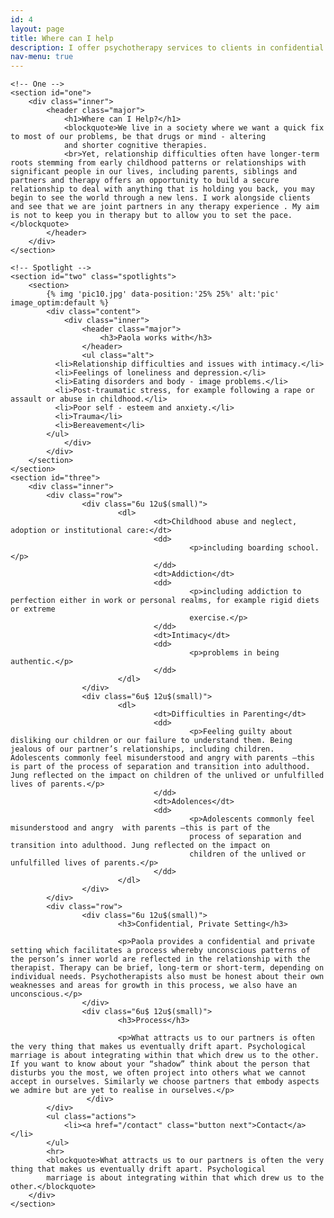 ```yaml
---
id: 4
layout: page
title: Where can I help
description: I offer psychotherapy services to clients in confidential and private settings as well as reflective practice groups for clinical and management teams in nhs, charity and business settings
nav-menu: true
---
```


<!-- Main -->

<div id="main" class="alt">

    <!-- One -->
    <section id="one">
    	<div class="inner">
    		<header class="major">
    			<h1>Where can I Help?</h1>
    			<blockquote>We live in a society where we want a quick fix to most of our problems, be that drugs or mind - altering
    			and shorter cognitive therapies.
    			<br>Yet, relationship difficulties often have longer-term roots stemming from early childhood patterns or relationships with significant people in our lives, including parents, siblings and partners and therapy offers an opportunity to build a secure relationship to deal with anything that is holding you back, you may begin to see the world through a new lens. I work alongside clients and see that we are joint partners in any therapy experience . My aim is not to keep you in therapy but to allow you to set the pace.</blockquote>
    		</header>
    	</div>
    </section>

    <!-- Spotlight -->
    <section id="two" class="spotlights">
    	<section>
    		{% img 'pic10.jpg' data-position:'25% 25%' alt:'pic' image_optim:default %}
    		<div class="content">
    			<div class="inner">
    				<header class="major">
    					<h3>Paola works with</h3>
    				</header>
    				<ul class="alt">
              <li>Relationship difficulties and issues with intimacy.</li>
              <li>Feelings of loneliness and depression.</li>
              <li>Eating disorders and body - image problems.</li>
              <li>Post-traumatic stress, for example following a rape or assault or abuse in childhood.</li>
              <li>Poor self - esteem and anxiety.</li>
              <li>Trauma</li>
              <li>Bereavement</li>
          	</ul>
    			</div>
    		</div>
    	</section>
    </section>
    <section id="three">
    	<div class="inner">
    		<div class="row">
    				<div class="6u 12u$(small)">
    						<dl>
    								<dt>Childhood abuse and neglect, adoption or institutional care:</dt>
    								<dd>
    										<p>including boarding school.</p>
    								</dd>
    								<dt>Addiction</dt>
    								<dd>
    										<p>including addiction to perfection either in work or personal realms, for example rigid diets or extreme
    										exercise.</p>
    								</dd>
    								<dt>Intimacy</dt>
    								<dd>
    										<p>problems in being authentic.</p>
    								</dd>
    						</dl>
    				</div>
    				<div class="6u$ 12u$(small)">
    						<dl>
    								<dt>Difficulties in Parenting</dt>
    								<dd>
    										<p>Feeling guilty about disliking our children or our failure to understand them. Being jealous of our partner’s relationships, including children.  Adolescents commonly feel misunderstood and angry with parents –this is part of the process of separation and transition into adulthood. Jung reflected on the impact on children of the unlived or unfulfilled lives of parents.</p>
    								</dd>
    								<dt>Adolences</dt>
    								<dd>
    										<p>Adolescents commonly feel misunderstood and angry  with parents –this is part of the
    										process of separation and transition into adulthood. Jung reflected on the impact on
    										children of the unlived or unfulfilled lives of parents.</p>
    								</dd>
    						</dl>
    				</div>
    		</div>
    		<div class="row">
    				<div class="6u 12u$(small)">
    						<h3>Confidential, Private Setting</h3>

    						<p>Paola provides a confidential and private setting which facilitates a process whereby unconscious patterns of the person’s inner world are reflected in the relationship with the therapist. Therapy can be brief, long-term or short-term, depending on individual needs. Psychotherapists also must be honest about their own weaknesses and areas for growth in this process, we also have an unconscious.</p>
    				</div>
    				<div class="6u$ 12u$(small)">
    						<h3>Process</h3>

    						<p>What attracts us to our partners is often the very thing that makes us eventually drift apart. Psychological marriage is about integrating within that which drew us to the other. If you want to know about your “shadow” think about the person that disturbs you the most, we often project into others what we cannot accept in ourselves. Similarly we choose partners that embody aspects we admire but are yet to realise in ourselves.</p>
    				 </div>
    		</div>
    		<ul class="actions">
    			<li><a href="/contact" class="button next">Contact</a></li>
    		</ul>
    		<hr>
    		<blockquote>What attracts us to our partners is often the very thing that makes us eventually drift apart. Psychological
    		marriage is about integrating within that which drew us to the other.</blockquote>
    	</div>
    </section>

</div>
